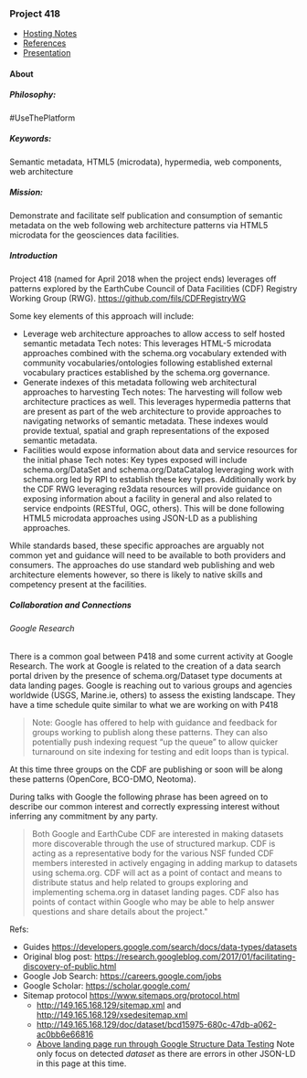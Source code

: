 ### Project 418

* [Hosting Notes](hosting.md)
* [References](references.md)
* [Presentation](./presentations)

#### About
##### Philosophy:   
\#UseThePlatform
##### Keywords: 
Semantic metadata, HTML5 (microdata), hypermedia, web components, web architecture
##### Mission:  
Demonstrate and facilitate self publication and consumption of semantic metadata on the web following web architecture patterns via HTML5 microdata for the geosciences data facilities.  

##### Introduction
Project 418 (named for April 2018 when the project ends) leverages off patterns explored by the EarthCube Council of Data Facilities (CDF) Registry Working Group (RWG). https://github.com/fils/CDFRegistryWG 

Some key elements of this approach will include:

* Leverage web architecture approaches to allow access to self hosted semantic metadata
Tech notes:  This leverages HTML-5 microdata approaches combined with the schema.org vocabulary extended with community vocabularies/ontologies following established external vocabulary practices established by the schema.org governance.  
* Generate indexes of this metadata following web architectural approaches to harvesting 
Tech notes:  The harvesting will follow web architecture practices as well.  This leverages hypermedia patterns that are present as part of the web architecture to provide approaches to navigating networks of semantic metadata.  These indexes would provide textual, spatial and graph representations of the exposed semantic metadata.
* Facilities would expose information about data and service resources for the initial phase
Tech notes:  Key types exposed will include schema.org/DataSet and schema.org/DataCatalog leveraging work with schema.org led by RPI to establish these key types.  Additionally work by the CDF RWG leveraging re3data resources will provide guidance on exposing information about a facility in general and also related to service endpoints (RESTful, OGC, others).   This will be done following HTML5 microdata approaches using JSON-LD as a publishing approaches.   

While standards based, these specific approaches are arguably not common yet and guidance will need to be available to both providers and consumers.     The approaches do use standard web publishing and web architecture elements however, so there is likely to native skills and competency present at the facilities.  

##### Collaboration and Connections

###### Google Research
There is a common goal between P418 and some current activity at Google Research.  The work at Google is related to the creation of a data search portal driven by the presence of schema.org/Dataset type documents at data landing pages.  Google is reaching out to various groups and agencies worldwide (USGS, Marine.ie, others) to assess the existing landscape.   They have a time schedule quite similar to what we are working on with P418

>Note:
>Google has offered to help with guidance and feedback for groups working to publish along these patterns.  They can also potentially push indexing request “up the queue” to allow quicker turnaround on site indexing for testing and edit loops than is typical.  

At this time three groups on the CDF are publishing or soon will be along these patterns (OpenCore, BCO-DMO, Neotoma).  

During talks with Google the following phrase has been agreed on to describe our common interest and correctly expressing interest without inferring any commitment by any party.
 
> Both Google and EarthCube CDF are interested in making datasets more discoverable through the use of structured markup. CDF is acting as a representative body for the various NSF funded CDF members interested in actively engaging in adding markup to datasets using schema.org. CDF will act as a point of contact and means to distribute status and help related to groups exploring and implementing schema.org in dataset landing pages. CDF also has points of contact within Google who may be able to help answer questions and share details about the project."

Refs:
* Guides https://developers.google.com/search/docs/data-types/datasets 
* Original blog post: https://research.googleblog.com/2017/01/facilitating-discovery-of-public.html 
* Google Job Search: https://careers.google.com/jobs 
* Google Scholar: https://scholar.google.com/ 
* Sitemap protocol https://www.sitemaps.org/protocol.html 
    * http://149.165.168.129/sitemap.xml  and http://149.165.168.129/xsedesitemap.xml
    * http://149.165.168.129/doc/dataset/bcd15975-680c-47db-a062-ac0bb6e66816 
    * [Above landing page run through Google Structure Data Testing](https://search.google.com/structured-data/testing-tool/u/0/#url=http%3A%2F%2F149.165.168.129%2Fdoc%2Fdataset%2Fbcd15975-680c-47db-a062-ac0bb6e66816)  Note only focus on detected *dataset* as there are errors in other JSON-LD in this page at this time. 


